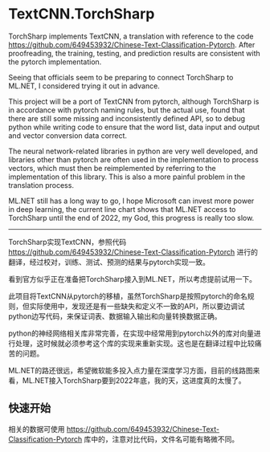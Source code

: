 # TextCNN.TorchSharp

TorchSharp implements TextCNN, a translation with reference to the code https://github.com/649453932/Chinese-Text-Classification-Pytorch. After proofreading, the training, testing, and prediction results are consistent with the pytorch implementation.

Seeing that officials seem to be preparing to connect TorchSharp to ML.NET, I considered trying it out in advance.

This project will be a port of TextCNN from pytorch, although TorchSharp is in accordance with pytorch naming rules, but the actual use, found that there are still some missing and inconsistently defined API, so to debug python while writing code to ensure that the word list, data input and output and vector conversion data correct.

The neural network-related libraries in python are very well developed, and libraries other than pytorch are often used in the implementation to process vectors, which must then be reimplemented by referring to the implementation of this library. This is also a more painful problem in the translation process.

ML.NET still has a long way to go, I hope Microsoft can invest more power in deep learning, the current line chart shows that ML.NET access to TorchSharp until the end of 2022, my God, this progress is really too slow.

----

TorchSharp实现TextCNN，参照代码 https://github.com/649453932/Chinese-Text-Classification-Pytorch 进行的翻译，经过校对，训练、测试、预测的结果与pytorch实现一致。

看到官方似乎正在准备把TorchSharp接入到ML.NET，所以考虑提前试用一下。

此项目将TextCNN从pytorch的移植，虽然TorchSharp是按照pytorch的命名规则，但实际使用中，发现还是有一些缺失和定义不一致的API，所以要边调试python边写代码，来保证词表、数据输入输出和向量转换数据正确。

python的神经网络相关库非常完善，在实现中经常用到pytorch以外的库对向量进行处理，这时候就必须参考这个库的实现来重新实现。这也是在翻译过程中比较痛苦的问题。

ML.NET的路还很远，希望微软能多投入点力量在深度学习方面，目前的线路图来看，ML.NET接入TorchSharp要到2022年底，我的天，这进度真的太慢了。

## 快速开始

相关的数据可使用 https://github.com/649453932/Chinese-Text-Classification-Pytorch 库中的，注意对比代码，文件名可能有略微不同。
